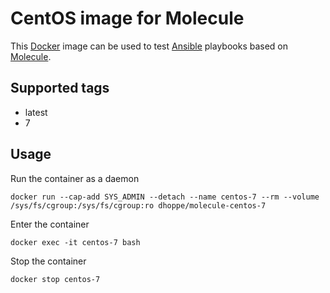 # CentOS image for Molecule

This [Docker](https://www.docker.com) image can be used to test [Ansible](https://www.ansible.com) playbooks based on [Molecule](https://molecule.readthedocs.io/en/latest/).

## Supported tags

* latest
* 7

## Usage

Run the container as a daemon

```console
docker run --cap-add SYS_ADMIN --detach --name centos-7 --rm --volume /sys/fs/cgroup:/sys/fs/cgroup:ro dhoppe/molecule-centos-7
```

Enter the container

```console
docker exec -it centos-7 bash
```

Stop the container

```console
docker stop centos-7
```